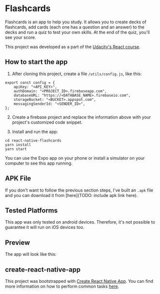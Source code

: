 # Flashcards
Flashcards is an app to help you study. It allows you to create decks of flashcards, add cards (each one has a question and an answer) to the decks and run a quiz to test your own skills. At the end of the quiz, you'll see your score.

This project was developed as a part of the [Udacity's React course](https://br.udacity.com/course/react-nanodegree--nd019).

## How to start the app
1. After cloning this project, create a file `/utils/config.js`, like this:
```
export const config = {
    apiKey: "<API_KEY>",
    authDomain: "<PROJECT_ID>.firebaseapp.com",
    databaseURL: "https://<DATABASE_NAME>.firebaseio.com",
    storageBucket: "<BUCKET>.appspot.com",
    messagingSenderId: "<SENDER_ID>",
};
```
2. Create a firebase project and replace the information above with your project's customized code snippet.

3. Install and run the app:
```
cd react-native-flashcards
yarn install
yarn start
```
You can use the Expo app on your phone or install a simulator on your computer to see this app running.

## APK File
If you don't want to follow the previous section steps, I've built an `.apk` file and you can download it from [here](TODO: include apk link here).

## Tested Platforms
This app was only tested on android devices. Therefore, it's not possible to guarantee it will run on iOS devices too.

## Preview
The app will look like this:
<p align="center">
    <!-- <img src="path_to_image" width=250 > -->
</p> 

## create-react-native-app
This project was bootstrapped with [Create React Native App](https://github.com/react-community/create-react-native-app). You can find more information on how to perform common tasks [here](https://github.com/react-community/create-react-native-app/blob/master/react-native-scripts/template/README.md).